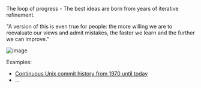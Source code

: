The loop of progress - The best ideas are born from years of iterative refinement.  
  
"A version of this is even true for people: the more willing we are to reevaluate our views and admit mistakes, the faster we learn and the further we can improve."

![image](https://user-images.githubusercontent.com/658791/209478115-2fefbd42-26ce-4552-be01-bdc84a109277.png)

Examples:
- [Continuous Unix commit history from 1970 until today](https://github.com/dspinellis/unix-history-repo)
-   ...


